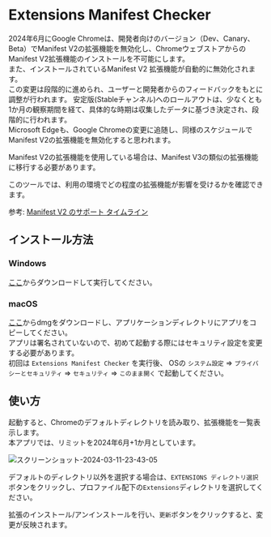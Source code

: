 # Extensions Manifest Checker

2024年6月にGoogle Chromeは、開発者向けのバージョン（Dev、Canary、Beta）でManifest V2の拡張機能を無効化し、ChromeウェブストアからのManifest V2拡張機能のインストールを不可能にします。  
また、インストールされているManifest V2 拡張機能が自動的に無効化されます。  
この変更は段階的に進められ、ユーザーと開発者からのフィードバックをもとに調整が行われます。
安定版(Stableチャンネル)へのロールアウトは、少なくとも1か月の観察期間を経て、具体的な時期は収集したデータに基づき決定され、段階的に行われます。  
Microsoft Edgeも、Google Chromeの変更に追随し、同様のスケジュールでManifest V2の拡張機能を無効化すると思われます。

Manifest V2の拡張機能を使用している場合は、Manifest V3の類似の拡張機能に移行する必要があります。

このツールでは、利用の環境でどの程度の拡張機能が影響を受けるかを確認できます。

参考: [Manifest V2 のサポート タイムライン](https://developer.chrome.com/docs/extensions/develop/migrate/mv2-deprecation-timeline?hl=ja)

## インストール方法

### Windows
[ここ](../../raw/main/windows/Extensions%20Manifest%20Checker.exe)からダウンロードして実行してください。

### macOS
[ここ](../../raw/main/macos/Extensions%20Manifest%20Checker_1.4.0_x64.dmg)からdmgをダウンロードし、アプリケーションディレクトリにアプリをコピーしてください。  
アプリは署名されていないので、初めて起動する際にはセキュリティ設定を変更する必要があります。  
初回は `Extensions Manifest Checker` を実行後、
OSの `システム設定` => `プライバシーとセキュリティ` => `セキュリティ` => `このまま開く` で起動してください。

## 使い方

起動すると、Chromeのデフォルトディレクトリを読み取り、拡張機能を一覧表示します。  
本アプリでは、リミットを2024年6月+1か月としています。

![スクリーンショット-2024-03-11-23-43-05](https://github.com/owayo/extensions_manifest_checker/assets/20108042/afc3bd06-c5f3-4607-a924-1e7daf100261)

デフォルトのディレクトリ以外を選択する場合は、`EXTENSIONS ディレクトリ選択`ボタンをクリックし、プロファイル配下の`Extensions`ディレクトリを選択してください。

拡張のインストール/アンインストールを行い、`更新`ボタンをクリックすると、変更が反映されます。
